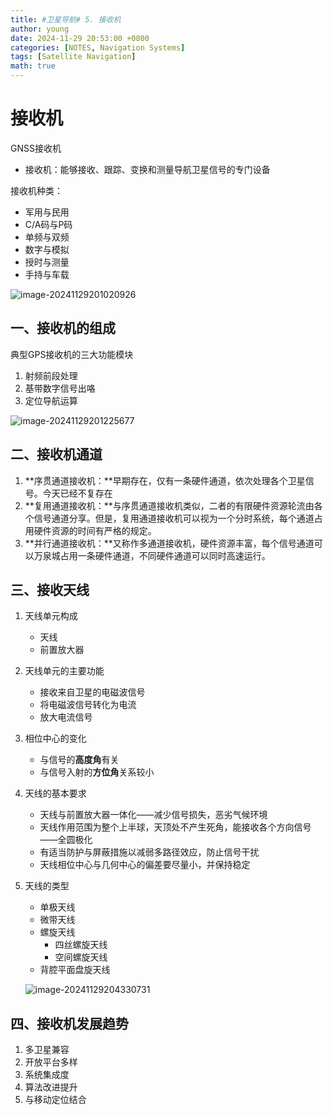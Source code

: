 ```yaml
---
title: #卫星导航# 5. 接收机
author: young
date: 2024-11-29 20:53:00 +0800
categories: [NOTES, Navigation Systems]
tags: [Satellite Navigation]
math: true
---
```


# 接收机

GNSS接收机

- 接收机：能够接收、跟踪、变换和测量导航卫星信号的专门设备

接收机种类：

- 军用与民用
- C/A码与P码
- 单频与双频
- 数字与模拟
- 授时与测量
- 手持与车载

![image-20241129201020926](https://youngfriday-1328789051.cos.ap-beijing.myqcloud.com/Typora/image-20241129201020926.png)

## 一、接收机的组成

典型GPS接收机的三大功能模块

1. 射频前段处理
2. 基带数字信号出咯
3. 定位导航运算

![image-20241129201225677](https://youngfriday-1328789051.cos.ap-beijing.myqcloud.com/Typora/image-20241129201225677.png)

## 二、接收机通道

1. **序贯通道接收机：**早期存在，仅有一条硬件通道，依次处理各个卫星信号。今天已经不复存在
2. **复用通道接收机：**与序贯通道接收机类似，二者的有限硬件资源轮流由各个信号通道分享。但是，复用通道接收机可以视为一个分时系统，每个通道占用硬件资源的时间有严格的规定。
3. **并行通道接收机：**又称作多通道接收机，硬件资源丰富，每个信号通道可以万泉城占用一条硬件通道，不同硬件通道可以同时高速运行。

## 三、接收天线

1. 天线单元构成

   - 天线
   - 前置放大器

2. 天线单元的主要功能

   - 接收来自卫星的电磁波信号
   - 将电磁波信号转化为电流
   - 放大电流信号

3. 相位中心的变化

   - 与信号的**高度角**有关
   - 与信号入射的**方位角**关系较小

4. 天线的基本要求

   - 天线与前置放大器一体化——减少信号损失，恶劣气候环境
   - 天线作用范围为整个上半球，天顶处不产生死角，能接收各个方向信号——全圆极化
   - 有适当防护与屏蔽措施以减弱多路径效应，防止信号干扰
   - 天线相位中心与几何中心的偏差要尽量小，并保持稳定

5. 天线的类型

   - 单极天线
   - 微带天线
   - 螺旋天线
     - 四丝螺旋天线
     - 空间螺旋天线
   - 背腔平面盘旋天线

   ![image-20241129204330731](https://youngfriday-1328789051.cos.ap-beijing.myqcloud.com/Typora/image-20241129204330731.png)

## 四、接收机发展趋势

1. 多卫星兼容
2. 开放平台多样
3. 系统集成度
4. 算法改进提升
5. 与移动定位结合
